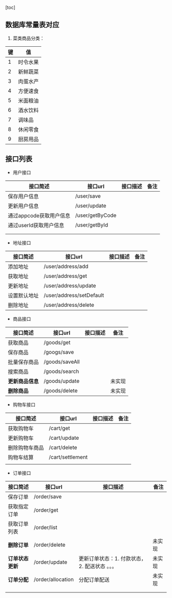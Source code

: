 [toc]



## 数据库常量表对应

1. 菜类商品分类：

| 键   | 值       |
| ---- | -------- |
| 1    | 时令水果 |
| 2    | 新鲜蔬菜 |
| 3    | 肉蛋水产 |
| 4    | 方便速食 |
| 5    | 米面粮油 |
| 6    | 酒水饮料 |
| 7    | 调味品   |
| 8    | 休闲零食 |
| 9    | 厨房用品 |



## 接口列表

* 用户接口

| 接口简述                | 接口url         | 接口描述 |  备注 |
| ----------------------- | --------------- | -------- | -------- |
| 保存用户信息            | /user/save      |          ||
| 更新用户信息            | /user/update    |          ||
| 通过appcode获取用户信息 | /user/getByCode |          ||
| 通过userId获取用户信息  | /user/getById   |          ||
|                         |                 |          ||
|                         |                 |          ||

* 地址接口

| 接口简述     | 接口url                  | 接口描述 |  备注 |
| ------------ | ------------------------ | -------- | -------- |
| 添加地址     | /user/address/add        |          ||
| 获取地址     | /user/address/get        |          ||
| 更新地址     | /user/address/update     |          ||
| 设置默认地址 | /user/address/setDefault |          ||
| 删除地址     | /user/address/delete     |          ||


* 商品接口

| 接口简述     | 接口url        | 接口描述 |  备注 |
| ------------ | -------------- | -------- | -------- |
| 获取商品     | /goods/get     |          ||
| 保存商品     | /googs/save    |          ||
| 批量保存商品 | /goods/saveAll |          ||
| 搜索商品     | /goods/search  |          ||
| **更新商品信息** | /goods/update |          |未实现|
| **删除商品** | /goods/delete | |未实现|


* 购物车接口

| 接口简述       | 接口url          | 接口描述 | 备注 |
| -------------- | ---------------- | -------- | ---- |
| 获取购物车     | /cart/get        |          |      |
| 更新购物车     | /cart/update     |          |      |
| 删除购物车商品 | /cart/delete     |          |      |
| 购物车结算     | /cart/settlement |          |      |
|                |                  |          |      |


* 订单接口

| 接口简述         | 接口url           | 接口描述                                      | 备注   |
| ---------------- | ----------------- | --------------------------------------------- | ------ |
| 保存订单         | /order/save       |                                               |        |
| 获取指定订单     | /order/get        |                                               |        |
| 获取订单列表     | /order/list       |                                               |        |
| **删除订单**     | /order/delete     |                                               | 未实现 |
| **订单状态更新** | /order/update     | 更新订单状态：1. 付款状态，2. 配送状态 。。。 | 未实现 |
| **订单分配**     | /order/allocation | 分配订单配送                                  | 未实现 |
|                  |                   |                                               |        |
|                  |                   |                                               |        |


